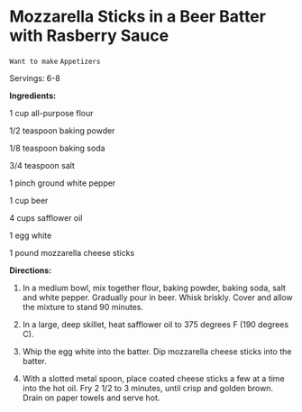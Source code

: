 # Mozzarella Sticks in a Beer Batter with Rasberry Sauce

`Want to make` `Appetizers`

Servings: 6-8

**Ingredients:**

1 cup all-purpose flour

1/2 teaspoon baking powder

1/8 teaspoon baking soda

3/4 teaspoon salt

1 pinch ground white pepper

1 cup beer

4 cups safflower oil

1 egg white

1 pound mozzarella cheese sticks

**Directions:**

 1. In a medium bowl, mix together flour, baking powder, baking soda, salt and white pepper. Gradually pour in beer. Whisk briskly. Cover and allow the mixture to stand 90 minutes.

 2. In a large, deep skillet, heat safflower oil to 375 degrees F (190 degrees C).

 3. Whip the egg white into the batter. Dip mozzarella cheese sticks into the batter.

 4. With a slotted metal spoon, place coated cheese sticks a few at a time into the hot oil. Fry 2 1/2 to 3 minutes, until crisp and golden brown. Drain on paper towels and serve hot.

